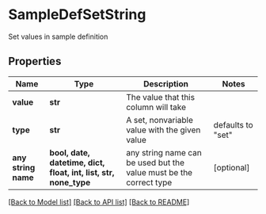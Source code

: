 # SampleDefSetString

Set values in sample definition 

## Properties
Name | Type | Description | Notes
------------ | ------------- | ------------- | -------------
**value** | **str** | The value that this column will take   | 
**type** | **str** | A set, nonvariable value with the given value  | defaults to "set"
**any string name** | **bool, date, datetime, dict, float, int, list, str, none_type** | any string name can be used but the value must be the correct type | [optional]

[[Back to Model list]](../README.md#documentation-for-models) [[Back to API list]](../README.md#documentation-for-api-endpoints) [[Back to README]](../README.md)


